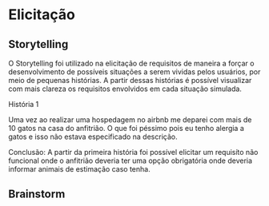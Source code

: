 # Elicitação

## **Storytelling**

O Storytelling foi utilizado na elicitação de requisitos de maneira a forçar o desenvolvimento de possíveis situações a serem vividas pelos usuários, por meio de pequenas histórias. A partir dessas histórias é possível visualizar com mais clareza os requisitos envolvidos em cada situação simulada.

História 1

Uma vez ao realizar uma hospedagem no airbnb me deparei com mais de 10 gatos na casa do anfitrião. O que foi péssimo pois eu tenho alergia a gatos e isso não estava especificado na descrição.

Conclusão: A partir da primeira história foi possível elicitar um requisíto não funcional onde o anfitrião deveria ter uma opção obrigatória onde deveria informar animais de estimação caso tenha.


## **Brainstorm**


